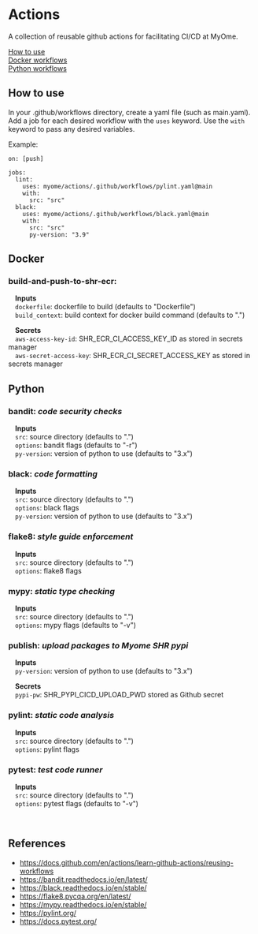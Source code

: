 # Actions
A collection of reusable github actions for facilitating CI/CD at MyOme.

[How to use](#how-to-use)  
[Docker workflows](#docker)  
[Python workflows](#python)

## How to use
In your .github/workflows directory, create a yaml file (such as main.yaml). Add a job for each desired workflow with the `uses` keyword. Use the `with` keyword to pass any desired variables.

Example:

```
on: [push]

jobs:
  lint:
    uses: myome/actions/.github/workflows/pylint.yaml@main
    with:
      src: "src"
  black:
    uses: myome/actions/.github/workflows/black.yaml@main
    with:
      src: "src"
      py-version: "3.9"
```

## Docker  

### build-and-push-to-shr-ecr:  

&emsp;**Inputs**   
&emsp;`dockerfile`: dockerfile to build (defaults to "Dockerfile")  
&emsp;`build_context`: build context for docker build command (defaults to ".")

&emsp;**Secrets**   
&emsp;`aws-access-key-id`: SHR_ECR_CI_ACCESS_KEY_ID as stored in secrets manager  
&emsp;`aws-secret-access-key`: SHR_ECR_CI_SECRET_ACCESS_KEY as stored in secrets manager  

## Python  
### bandit: *code security checks*
&emsp;**Inputs**  
&emsp;`src`: source directory (defaults to ".")  
&emsp;`options`: bandit flags (defaults to "-r")  
&emsp;`py-version`: version of python to use (defaults to "3.x")  

### black: *code formatting*
&emsp;**Inputs**  
&emsp;`src`: source directory (defaults to ".")  
&emsp;`options`: black flags  
&emsp;`py-version`: version of python to use (defaults to "3.x")  

### flake8: *style guide enforcement*  
&emsp;**Inputs**  
&emsp;`src`: source directory (defaults to ".")  
&emsp;`options`: flake8 flags  

### mypy: *static type checking*
&emsp;**Inputs**  
&emsp;`src`: source directory (defaults to ".")  
&emsp;`options`: mypy flags (defaults to "-v")  

### publish: *upload packages to Myome SHR pypi*
&emsp;**Inputs**   
&emsp;`py-version`: version of python to use (defaults to "3.x")  

&emsp;**Secrets**   
&emsp;`pypi-pw`: SHR_PYPI_CICD_UPLOAD_PWD stored as Github secret  

### pylint: *static code analysis*
&emsp;**Inputs**  
&emsp;`src`: source directory (defaults to ".")  
&emsp;`options`: pylint flags  

### pytest: *test code runner*
&emsp;**Inputs**  
&emsp;`src`: source directory (defaults to ".")  
&emsp;`options`: pytest flags (defaults to "-v")  

<br/>

## References
- https://docs.github.com/en/actions/learn-github-actions/reusing-workflows
- https://bandit.readthedocs.io/en/latest/
- https://black.readthedocs.io/en/stable/
- https://flake8.pycqa.org/en/latest/
- https://mypy.readthedocs.io/en/stable/
- https://pylint.org/
- https://docs.pytest.org/
